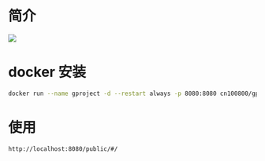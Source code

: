 # 简介
![](https://github.com/freecracy/gproject/workflows/Build/badge.svg)

# docker 安装

```bash
docker run --name gproject -d --restart always -p 8080:8080 cn100800/gproject /gproject server
```

# 使用
```bash
http://localhost:8080/public/#/
```
